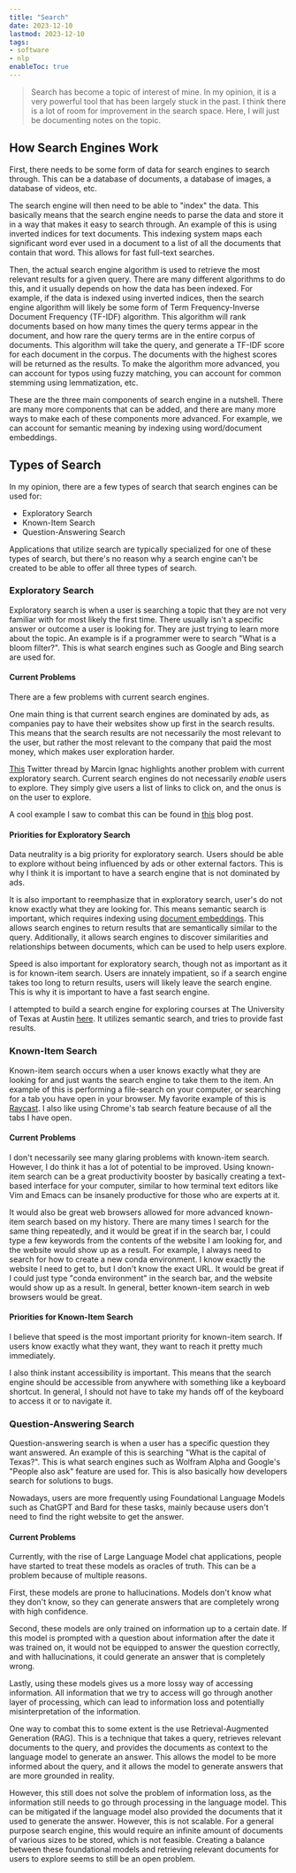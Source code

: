 ```yaml
---
title: "Search"
date: 2023-12-10
lastmod: 2023-12-10
tags:
- software
- nlp
enableToc: true
---
```


> Search has become a topic of interest of mine. In my opinion, it is a very powerful tool that has been largely stuck in the past. I think there is a lot of room for improvement in the search space. Here, I will just be documenting notes on the topic.

## How Search Engines Work
First, there needs to be some form of data for search engines to search through. This can be a database of documents, a database of images, a database of videos, etc. 

The search engine will then need to be able to "index" the data. This basically means that the search engine needs to parse the data and store it in a way that makes it easy to search through. An example of this is using inverted indices for text documents. This indexing system maps each significant word ever used in a document to a list of all the documents that contain that word. This allows for fast full-text searches.

Then, the actual search engine algorithm is used to retrieve the most relevant results for a given query. There are many different algorithms to do this, and it usually depends on how the data has been indexed. For example, if the data is indexed using inverted indices, then the search engine algorithm will likely be some form of Term Frequency-Inverse Document Frequency (TF-IDF) algorithm. This algorithm will rank documents based on how many times the query terms appear in the document, and how rare the query terms are in the entire corpus of documents. This algorithm will take the query, and generate a TF-IDF score for each document in the corpus. The documents with the highest scores will be returned as the results. To make the algorithm more advanced, you can account for typos using fuzzy matching, you can account for common stemming using lemmatization, etc.

These are the three main components of search engine in a nutshell. There are many more components that can be added, and there are many more ways to make each of these components more advanced. For example, we can account for semantic meaning by indexing using word/document embeddings.

## Types of Search
In my opinion, there are a few types of search that search engines can be used for:
- Exploratory Search
- Known-Item Search
- Question-Answering Search

Applications that utilize search are typically specialized for one of these types of search, but there's no reason why a search engine can't be created to be able to offer all three types of search.

### Exploratory Search
Exploratory search is when a user is searching a topic that they are not very familiar with for most likely the first time. There usually isn't a specific answer or outcome a user is looking for. They are just trying to learn more about the topic. An example is if a programmer were to search "What is a bloom filter?". This is what search engines such as Google and Bing search are used for.

#### Current Problems
There are a few problems with current search engines. 

One main thing is that current search engines are dominated by ads, as companies pay to have their websites show up first in the search results. This means that the search results are not necessarily the most relevant to the user, but rather the most relevant to the company that paid the most money, which makes user exploration harder.

[This](https://twitter.com/marcinignac/status/1400806180797231104?ref_src=twsrc%5Etfw%7Ctwcamp%5Etweetembed%7Ctwterm%5E1400806180797231104%7Ctwgr%5Ee613450bba35b3aa27932d794a9b626bb51bf7ae%7Ctwcon%5Es1_c10&ref_url=https%3A%2F%2Fwww.apoorva-srinivasan.com%2Fan-experiment-in-interfaces-to-explore-not-search%2F) Twitter thread by Marcin Ignac highlights another problem with current exploratory search. Current search engines do not necessarily _enable_ users to explore. They simply give users a list of links to click on, and the onus is on the user to explore. 

A cool example I saw to combat this can be found in [this](https://www.apoorva-srinivasan.com/an-experiment-in-interfaces-to-explore-not-search/) blog post.

#### Priorities for Exploratory Search
Data neutrality is a big priority for exploratory search. Users should be able to explore without being influenced by ads or other external factors. This is why I think it is important to have a search engine that is not dominated by ads.

It is also important to reemphasize that in exploratory search, user's do not know exactly what they are looking for. This means semantic search is important, which requires indexing using [document embeddings](CS224n.md#word2vec-overview). This allows search engines to return results that are semantically similar to the query. Additionally, it allows search engines to discover similarities and relationships between documents, which can be used to help users explore.

Speed is also important for exploratory search, though not as important as it is for known-item search. Users are innately impatient, so if a search engine takes too long to return results, users will likely leave the search engine. This is why it is important to have a fast search engine.

I attempted to build a search engine for exploring courses at The University of Texas at Austin [here](https://ut-course-search-5e5ddpxplq-uc.a.run.app/). It utilizes semantic search, and tries to provide fast results.

### Known-Item Search
Known-item search occurs when a user knows exactly what they are looking for and just wants the search engine to take them to the item. An example of this is performing a file-search on your computer, or searching for a tab you have open in your browser. My favorite example of this is [Raycast](https://www.raycast.com/). I also like using Chrome's tab search feature because of all the tabs I have open.

#### Current Problems
I don't necessarily see many glaring problems with known-item search. However, I do think it has a lot of potential to be improved. Using known-item search can be a great productivity booster by basically creating a text-based interface for your computer, similar to how terminal text editors like Vim and Emacs can be insanely productive for those who are experts at it.

It would also be great web browsers allowed for more advanced known-item search based on my history. There are many times I search for the same thing repeatedly, and it would be great if in the search bar, I could type a few keywords from the contents of the website I am looking for, and the website would show up as a result. For example, I always need to search for how to create a new conda environment. I know exactly the website I need to get to, but I don't know the exact URL. It would be great if I could just type "conda environment" in the search bar, and the website would show up as a result. In general, better known-item search in web browsers would be great.

#### Priorities for Known-Item Search
I believe that speed is the most important priority for known-item search. If users know exactly what they want, they want to reach it pretty much immediately. 

I also think instant accessibility is important. This means that the search engine should be accessible from anywhere with something like a keyboard shortcut. In general, I should not have to take my hands off of the keyboard to access it or to navigate it.


### Question-Answering Search
Question-answering search is when a user has a specific question they want answered. An example of this is searching "What is the capital of Texas?". This is what search engines such as Wolfram Alpha and Google's "People also ask" feature are used for. This is also basically how developers search for solutions to bugs.

Nowadays, users are more frequently using Foundational Language Models such as ChatGPT and Bard for these tasks, mainly because users don't need to find the right website to get the answer.

#### Current Problems
Currently, with the rise of Large Language Model chat applications, people have started to treat these models as oracles of truth. This can be a problem because of multiple reasons.

First, these models are prone to hallucinations. Models don't know what they don't know, so they can generate answers that are completely wrong with high confidence. 

Second, these models are only trained on information up to a certain date. If this model is prompted with a question about information after the date it was trained on, it would not be equipped to answer the question correctly, and with hallucinations, it could generate an answer that is completely wrong.

Lastly, using these models gives us a more lossy way of accessing information. All information that we try to access will go through another layer of processing, which can lead to information loss and potentially misinterpretation of the information.

One way to combat this to some extent is the use Retrieval-Augmented Generation (RAG). This is a technique that takes a query, retrieves relevant documents to the query, and provides the documents as context to the language model to generate an answer. This allows the model to be more informed about the query, and it allows the model to generate answers that are more grounded in reality. 

However, this still does not solve the problem of information loss, as the information still needs to go through processing in the language model. This can be mitigated if the language model also provided the documents that it used to generate the answer. However, this is not scalable. For a general purpose search engine, this would require an infinite amount of documents of various sizes to be stored, which is not feasible. Creating a balance between these foundational models and retrieving relevant documents for users to explore seems to still be an open problem.
 